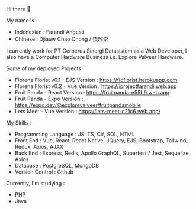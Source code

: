 Hi there 👋

My name is
- Indonesian : Farandi Angesti
- Chinese : Djiauw Chao Chong / 饶超崇

I currently work for PT Cerberus Sinergi Datasistem as a Web Developer,
I also have a Computer Hardware Business i.e. Explore Valveer Hardware.

Some of my deployed Projects :
- Florena Florist v0.1 - EJS Version : https://floflorist.herokuapp.com
- Florena Florist v0.2 - Vue Version : https://iprojectfarandi.web.app
- Fruit Panda - React Version : https://fruitpanda-e55b9.web.app
- Fruit Panda - Expo Version : https://expo.dev/@explorevalveer/fruitpandamobile
- Lets Meet - Vue Version : https://lets-meet-c21c6.web.app/

My Skills :
- Programming Language : JS, TS, C#, SQL, HTML
- Front End : Vue, React, React Native, JQuery, EJS, Bootstrap, Tailwind, Redux, Axios, AJAX
- Back End : Express, Redis, Apollo GraphQL, Supertest / Jest, Sequelize, Axios
- Database : PostgreSQL, MongoDB
- Version Control : Github

Currently, I'm studying :
- PHP
- Java

